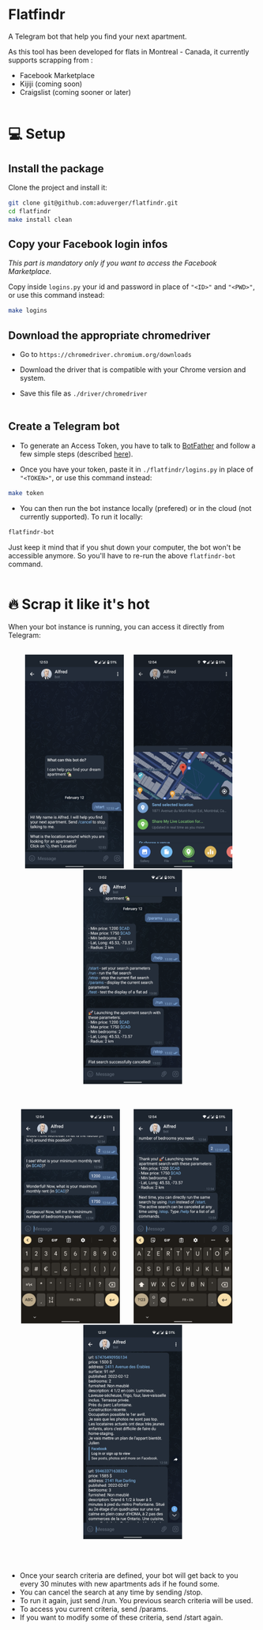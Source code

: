 # Flatfindr

A Telegram bot that help you find your next apartment.

As this tool has been developed for flats in Montreal - Canada, it currently supports scrapping from :
- Facebook Marketplace
- Kijiji (coming soon)
- Craigslist (coming sooner or later)
<br/><br/>

# 💻 Setup

## Install the package

Clone the project and install it:

```bash
git clone git@github.com:aduverger/flatfindr.git
cd flatfindr
make install clean
```
## Copy your Facebook login infos
<i>This part is mandatory only if you want to access the Facebook Marketplace.</i>

Copy inside `logins.py` your id and password in place of `"<ID>"` and `"<PWD>"`, or use this command instead:
```bash
make logins
```

## Download the appropriate chromedriver
- Go to `https://chromedriver.chromium.org/downloads`
- Download the driver that is compatible with your Chrome version and system.

- Save this file as `./driver/chromedriver`
<br/><br/>

## Create a Telegram bot
- To generate an Access Token, you have to talk to [BotFather](https://t.me/botfather) and follow a few simple steps (described [here](https://core.telegram.org/bots#6-botfather)).

- Once you have your token, paste it in `./flatfindr/logins.py` in place of `"<TOKEN>"`, or use this command instead:
```bash
make token
```

- You can then run the bot instance locally (prefered) or in the cloud (not currently supported). To run it locally:
```bash
flatfindr-bot
```

Just keep it mind that if you shut down your computer, the bot won't be accessible anymore. So you'll have to re-run the above `flatfindr-bot` command.
<br/><br/>
# 🔥 Scrap it like it's hot
When your bot instance is running, you can access it directly from Telegram:
<br/><br/>
<center>
<img src="https://github.com/aduverger/flatfindr/blob/master/images/alfred2.png?raw=true" alt="drawing" width="200"/>
&nbsp; &nbsp; <img src="https://github.com/aduverger/flatfindr/blob/master/images/alfred3.png?raw=true" alt="drawing" width="200"/> 
&nbsp; &nbsp; <img src="https://github.com/aduverger/flatfindr/blob/master/images/alfred7.png?raw=true" alt="drawing" width="200"/>

<br/><br/>
<img src="https://github.com/aduverger/flatfindr/blob/master/images/alfred4.png?raw=true" alt="drawing" width="200"/>
&nbsp; &nbsp; &nbsp; <img src="https://github.com/aduverger/flatfindr/blob/master/images/alfred5.png?raw=true" alt="drawing" width="200"/>
&nbsp; &nbsp; &nbsp; <img src="https://github.com/aduverger/flatfindr/blob/master/images/alfred6.png?raw=true" alt="drawing" width="200"/>
</center>

<br/><br/>
- Once your search criteria are defined, your bot will get back to you every 30 minutes with new apartments ads if he found some.
- You can cancel the search at any time by sending /stop.
- To run it again, just send /run. You previous search criteria will be used.
- To access you current criteria, send /params.
- If you want to modify some of these criteria, send /start again.

